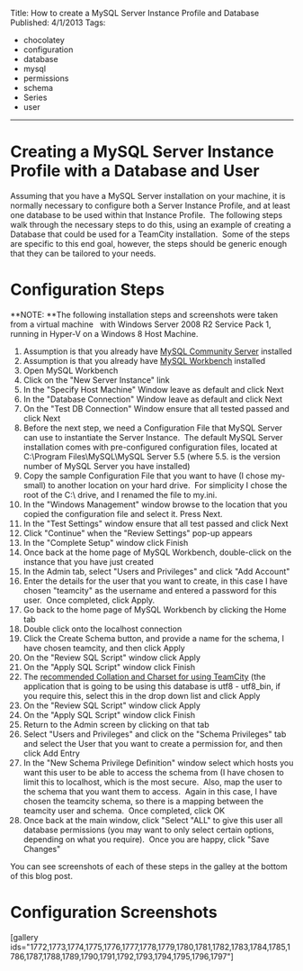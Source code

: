 Title: How to create a MySQL Server Instance Profile and Database
Published: 4/1/2013
Tags:
- chocolatey
- configuration
- database
- mysql
- permissions
- schema
- Series
- user
---

# Creating a MySQL Server Instance Profile with a Database and User

Assuming that you have a MySQL Server installation on your machine, it is normally necessary to configure both a Server Instance Profile, and at least one database to be used within that Instance Profile.  The following steps walk through the necessary steps to do this, using an example of creating a Database that could be used for a TeamCity installation.  Some of the steps are specific to this end goal, however, the steps should be generic enough that they can be tailored to your needs.

# Configuration Steps

**NOTE: **The following installation steps and screenshots were taken from a virtual machine   with Windows Server 2008 R2 Service Pack 1, running in Hyper-V on a Windows 8 Host Machine.

1. Assumption is that you already have [MySQL Community Server](http://gep13.me/S91bws) installed
1. Assumption is that you already have [MySQL Workbench](http://gep13.me/WiiHcN) installed
1. Open MySQL Workbench
1. Click on the "New Server Instance" link
1. In the "Specify Host Machine" Window leave as default and click Next
1. In the "Database Connection" Window leave as default and click Next
1. On the "Test DB Connection" Window ensure that all tested passed and click Next
1. Before the next step, we need a Configuration File that MySQL Server can use to instantiate the Server Instance.  The default MySQL Server installation comes with pre-configured configuration files, located at C:\Program Files\MySQL\MySQL Server 5.5 (where 5.5. is the version number of MySQL Server you have installed)
1. Copy the sample Configuration File that you want to have (I chose my-small) to another location on your hard drive.  For simplicity I chose the root of the C:\ drive, and I renamed the file to my.ini.
1. In the "Windows Management" window browse to the location that you copied the configuration file and select it. Press Next.
1. In the "Test Settings" window ensure that all test passed and click Next
1. Click "Continue" when the "Review Settings" pop-up appears
1. In the "Complete Setup" window click Finish
1. Once back at the home page of MySQL Workbench, double-click on the instance that you have just created
1. In the Admin tab, select "Users and Privileges" and click "Add Account"
1. Enter the details for the user that you want to create, in this case I have chosen "teamcity" as the username and entered a password for this user.  Once completed, click Apply.
1. Go back to the home page of MySQL Workbench by clicking the Home tab
1. Double click onto the localhost connection
1. Click the Create Schema button, and provide a name for the schema, I have chosen teamcity, and then click Apply
1. On the "Review SQL Script" window click Apply
1. On the "Apply SQL Script" window click Finish
1. The [recommended Collation and Charset for using TeamCity](http://confluence.jetbrains.net/display/TCD7/Configuring+UTF8+Character+Set+for+MySQL) (the application that is going to be using this database is utf8 - utf8_bin, if you require this, select this in the drop down list and click Apply
1. On the "Review SQL Script" window click Apply
1. On the "Apply SQL Script" window click Finish
1. Return to the Admin screen by clicking on that tab
1. Select "Users and Privileges" and click on the "Schema Privileges" tab and select the User that you want to create a permission for, and then click Add Entry
1. In the "New Schema Privilege Definition" window select which hosts you want this user to be able to access the schema from (I have chosen to limit this to localhost, which is the most secure.  Also, map the user to the schema that you want them to access.  Again in this case, I have chosen the teamcity schema, so there is a mapping between the teamcity user and schema.  Once completed, click OK
1. Once back at the main window, click "Select "ALL" to give this user all database permissions (you may want to only select certain options, depending on what you require).  Once you are happy, click "Save Changes"

You can see screenshots of each of these steps in the galley at the bottom of this blog post.

# Configuration Screenshots

[gallery ids="1772,1773,1774,1775,1776,1777,1778,1779,1780,1781,1782,1783,1784,1785,1786,1787,1788,1789,1790,1791,1792,1793,1794,1795,1796,1797"]
